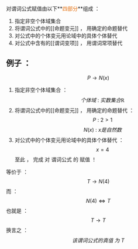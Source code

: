 对谓词公式赋值由以下**<font color="#e36c09">四部分</font>**组成 ：
1. 指定非空个体域集合
2. 将谓词公式中的[[命题变元]] ， 用确定的命题替代
3. 对公式中的个体变元用论域中的具体个体替代
4. 对公式中含有的[[谓词变项]] ， 用谓词常项替代

## 例子 ：
$$P \rightarrow N(x)$$
1. 指定非空个体域集合 ：
$$个体域 \ : \ 实数集合\mathbb{R}$$
2. 将谓词公式中的[[命题变元]] ， 用确定的命题替代 ：
$$ P\  : \ 2>1$$
$$N(x) \ : \ x是自然数$$
$$$$
3. 对公式中的个体变元用论域中的具体个体替代 ：
$$x=4$$
至此 ， 完成 对 谓词公式 的 赋值 ！

等价于 ：
$$T \rightarrow N(4)$$
而 ：
$$N(4) \Leftrightarrow T$$
也就是 ：
$$T \rightarrow T$$
换言之 ：
$$该谓词公式的真值\ 为 \ T$$